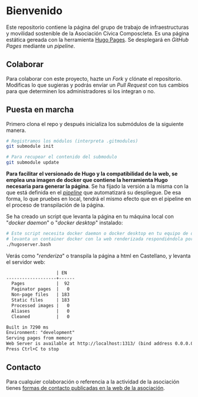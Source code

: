 # Bienvenido

Este repositorio contiene la página del grupo de trabajo de infraestructuras y movilidad sostenible de la Asociación Cívica Composcleta. Es una página estática gereada con la herramienta [Hugo Pages](https://gohugo.io/). Se desplegará en *GitHub Pages* mediante un *pipeline*.

## Colaborar

Para colaborar con este proyecto, hazte un *Fork* y clónate el repositorio. Modificas lo que sugieras y podrás envíar un *Pull Request* con tus cambios para que determinen los administradores si los integran o no.

## Puesta en marcha

Primero clona el repo y después inicializa los submódulos de la siguiente manera.

```bash
# Registramos los módulos (interpreta .gitmodules)
git submodule init

# Para recupear el contenido del submodulo
git submodule update
```

**Para facilitar el versionado de Hugo y la compatibilidad de la web, se emplea una imagen de docker que contiene la herramienta Hugo necesaria para generar la página**. Se ha fijado la versión a la misma con la que está definida en el [*pipeline*](.github/workflows/deploy.yml) que automatizará su despliegue. De esa forma, lo que pruebes en local, tendrá el mismo efecto que en el pipeline en el proceso de transpilación de la página.

Se ha creado un script que levanta la página en tu máquina local con "*docker daemon*" o "*docker desktop*" instalado:

```bash
# Este script necesita docker daemon o docker desktop en tu equipo de desarrollo
# levanta un container docker con la web renderizada respondiéndola por http://localhost:1313
./hugoserver.bash
```

Verás como "*renderiza*" o transpila la página a html en Castellano, y levanta el servidor web:

```txt
                   | EN
-------------------+------
  Pages            |  92
  Paginator pages  |   0
  Non-page files   | 183
  Static files     | 183
  Processed images |   0
  Aliases          |   0
  Cleaned          |   0

Built in 7290 ms
Environment: "development"
Serving pages from memory
Web Server is available at http://localhost:1313/ (bind address 0.0.0.0)
Press Ctrl+C to stop
```

## Contacto

Para cualquier colaboración o referencia a la actividad de la asociación tienes [formas de contacto publicadas en la web de la asociación](https://www.composcleta.org/contact/).
